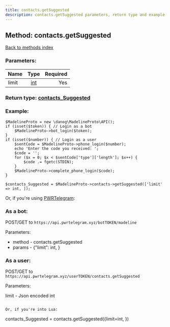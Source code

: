 ```yaml
---
title: contacts.getSuggested
description: contacts.getSuggested parameters, return type and example
---
```

## Method: contacts.getSuggested  
[Back to methods index](index.md)


### Parameters:

| Name     |    Type       | Required |
|----------|:-------------:|---------:|
|limit|[int](../types/int.md) | Yes|


### Return type: [contacts\_Suggested](../types/contacts_Suggested.md)

### Example:


```
$MadelineProto = new \danog\MadelineProto\API();
if (isset($token)) { // Login as a bot
    $MadelineProto->bot_login($token);
}
if (isset($number)) { // Login as a user
    $sentCode = $MadelineProto->phone_login($number);
    echo 'Enter the code you received: ';
    $code = '';
    for ($x = 0; $x < $sentCode['type']['length']; $x++) {
        $code .= fgetc(STDIN);
    }
    $MadelineProto->complete_phone_login($code);
}

$contacts_Suggested = $MadelineProto->contacts->getSuggested(['limit' => int, ]);
```

Or, if you're using [PWRTelegram](https://pwrtelegram.xyz):

### As a bot:

POST/GET to `https://api.pwrtelegram.xyz/botTOKEN/madeline`

Parameters:

* method - contacts.getSuggested
* params - {"limit": int, }



### As a user:

POST/GET to `https://api.pwrtelegram.xyz/userTOKEN/contacts.getSuggested`

Parameters:

limit - Json encoded int


```

Or, if you're into Lua:

```
contacts_Suggested = contacts.getSuggested({limit=int, })
```

